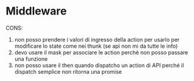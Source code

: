 # Middleware

CONS: 
1. non posso prendere i valori di ingresso della action per usarlo per modificare lo state come nei thunk (se api non mi da tutte le info)
2. devo usare il mask per associare le action perchè non posso passare una funzione
3. non posso usare il then quando dispatcho un action di API perché il dispatch semplice non ritorna una promise